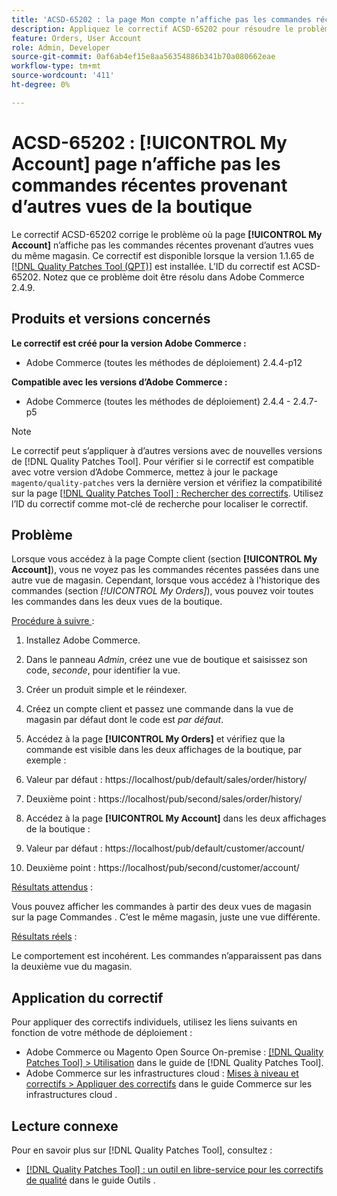```yaml
---
title: 'ACSD-65202 : la page Mon compte n’affiche pas les commandes récentes provenant d’autres vues de la boutique'
description: Appliquez le correctif ACSD-65202 pour résoudre le problème d’Adobe Commerce en raison duquel la page Mon compte n’affiche pas les commandes récentes provenant d’autres vues du même magasin.
feature: Orders, User Account
role: Admin, Developer
source-git-commit: 0af6ab4ef15e8aa56354886b341b70a080662eae
workflow-type: tm+mt
source-wordcount: '411'
ht-degree: 0%

---
```



# ACSD-65202 : [!UICONTROL My Account] page n’affiche pas les commandes récentes provenant d’autres vues de la boutique

Le correctif ACSD-65202 corrige le problème où la page **[!UICONTROL My Account]** n’affiche pas les commandes récentes provenant d’autres vues du même magasin. Ce correctif est disponible lorsque la version 1.1.65 de [[!DNL Quality Patches Tool (QPT)]](/help/tools/quality-patches-tool/quality-patches-tool-to-self-serve-quality-patches.md) est installée. L’ID du correctif est ACSD-65202. Notez que ce problème doit être résolu dans Adobe Commerce 2.4.9.

## Produits et versions concernés

**Le correctif est créé pour la version Adobe Commerce :**

* Adobe Commerce (toutes les méthodes de déploiement) 2.4.4-p12

**Compatible avec les versions d’Adobe Commerce :**

* Adobe Commerce (toutes les méthodes de déploiement) 2.4.4 - 2.4.7-p5

>[!NOTE]
>
>Le correctif peut s’appliquer à d’autres versions avec de nouvelles versions de [!DNL Quality Patches Tool]. Pour vérifier si le correctif est compatible avec votre version d’Adobe Commerce, mettez à jour le package `magento/quality-patches` vers la dernière version et vérifiez la compatibilité sur la page [[!DNL Quality Patches Tool] : Rechercher des correctifs](https://experienceleague.adobe.com/tools/commerce-quality-patches/index.html). Utilisez l’ID du correctif comme mot-clé de recherche pour localiser le correctif.

## Problème

Lorsque vous accédez à la page Compte client (section **[!UICONTROL My Account]**), vous ne voyez pas les commandes récentes passées dans une autre vue de magasin. Cependant, lorsque vous accédez à l&#39;historique des commandes (section *[!UICONTROL My Orders]*), vous pouvez voir toutes les commandes dans les deux vues de la boutique.

<u>Procédure à suivre </u> :

1. Installez Adobe Commerce.
1. Dans le panneau *Admin*, créez une vue de boutique et saisissez son code, *seconde*, pour identifier la vue.
1. Créer un produit simple et le réindexer.
1. Créez un compte client et passez une commande dans la vue de magasin par défaut dont le code est *par défaut*.
1. Accédez à la page **[!UICONTROL My Orders]** et vérifiez que la commande est visible dans les deux affichages de la boutique, par exemple :
1. Valeur par défaut : https://localhost/pub/default/sales/order/history/
1. Deuxième point : https://localhost/pub/second/sales/order/history/

1. Accédez à la page **[!UICONTROL My Account]** dans les deux affichages de la boutique :
1. Valeur par défaut : https://localhost/pub/default/customer/account/
1. Deuxième point : https://localhost/pub/second/customer/account/

<u>Résultats attendus</u> :

Vous pouvez afficher les commandes à partir des deux vues de magasin sur la page Commandes . C’est le même magasin, juste une vue différente.

<u>Résultats réels</u> :

Le comportement est incohérent. Les commandes n’apparaissent pas dans la deuxième vue du magasin.

## Application du correctif

Pour appliquer des correctifs individuels, utilisez les liens suivants en fonction de votre méthode de déploiement :

* Adobe Commerce ou Magento Open Source On-premise : [[!DNL Quality Patches Tool] > Utilisation](/help/tools/quality-patches-tool/usage.md) dans le guide de [!DNL Quality Patches Tool].
* Adobe Commerce sur les infrastructures cloud : [Mises à niveau et correctifs > Appliquer des correctifs](https://experienceleague.adobe.com/docs/commerce-cloud-service/user-guide/develop/upgrade/apply-patches.html) dans le guide Commerce sur les infrastructures cloud .

## Lecture connexe

Pour en savoir plus sur [!DNL Quality Patches Tool], consultez :

* [[!DNL Quality Patches Tool] : un outil en libre-service pour les correctifs de qualité](/help/tools/quality-patches-tool/quality-patches-tool-to-self-serve-quality-patches.md) dans le guide Outils .
